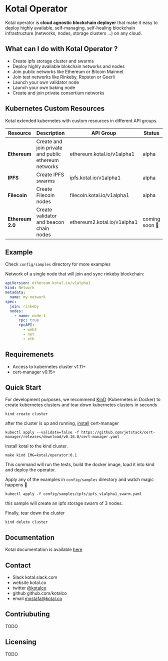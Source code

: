 # Kotal Operator

Kotal operator is **cloud agnostic blockchain deployer** that make it easy to deploy highly available, self-managing, self-healing blockchain infrastructure (networks, nodes, storage clusters ...) on any cloud.

## What can I do with Kotal Operator ?
* Create ipfs storage cluster and swarms
* Deploy highly available blokchain networks and nodes
* Join public networks like Ethereum or Bitcoin Mainnet
* Join test networks like Rinkeby, Ropsten or Goerli
* Launch your own validator node
* Launch your own baking node
* Create and join private consortium networks

## Kubernetes Custom Resources

Kotal extended kubernetes with custom resources in different API groups.

| Resource | Description | API Group | Status |
| -------- | ------ | ----------- | --- |
| **Ethereum**| Create and join private and public ethereum networks | ethereum.kotal.io/v1alpha1 | alpha |
| **IPFS**  | Create IPFS swarms | ipfs.kotal.io/v1alpha1 | alpha  |
| **Filecoin**  | Create Filecoin nodes | filecoin.kotal.io/v1alpha1 | alpha  |
| **Ethereum 2.0**  | Create validator and beacon chain nodes | ethereum2.kotal.io/v1alpha1 | coming soon :rocket:  |

## Example

Check `config/samples` directory for more examples

Network of a single node that will join and sync rinkeby blockchain:

```yaml
apiVersion: ethereum.kotal.io/v1alpha1
kind: Network
metadata:
  name: my-network
spec:
  join: rinkeby
  nodes:
    - name: node-1
      rpc: true
      rpcAPI:
        - web3
        - net
        - eth
```

## Requiremenets

* Access to kubernetes cluster v1.11+
* cert-manager v0.15+

## Quick Start

For development purposes, we recommend [KinD](https://kind.sigs.k8s.io/) (Kubernetes in Docker) to create kubernetes clusters and tear down kubernetes clusters in seconds

```
kind create cluster
```

after the cluster is up and running, [install](https://cert-manager.io/docs/installation/kubernetes/) cert-manager

```
kubectl apply --validate=false -f https://github.com/jetstack/cert-manager/releases/download/v0.16.0/cert-manager.yaml
```

Install kotal to the kind cluster.

```
make kind IMG=kotal/operator:0.1
```

This command will run the tests, build the docker image, load it into kind and deploy the operator.

Apply any of the examples in `config/samples` directory and watch magic happens :tophat:

```
kubectl apply -f config/samples/ipfs/ipfs_v1alpha1_swarm.yaml
```

this sample will create an ipfs storage swarm of 3 nodes.

Finally, tear down the cluster

```
kind delete cluster
```

## Documentation

Kotal documentation is available [here](https://github.com/kotalco/kotal-documentation)

## Contact

* Slack kotal.slack.com
* website kotal.co
* twitter [@kotalco](https://twitter.com/kotalco)
* github github.com/kotalco
* email mostafa@kotal.co

## Contriubuting

TODO

## Licensing

TODO
